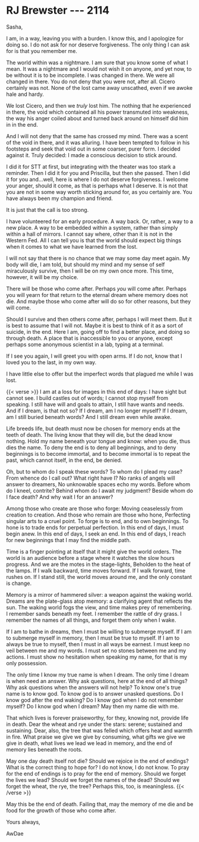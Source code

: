 # RJ Brewster --- 2114

Sasha,

I am, in a way, leaving you with a burden. I know this, and I apologize for doing so. I do not ask for nor deserve forgiveness. The only thing I can ask for is that you remember me.

The world within was a nightmare. I am sure that you know some of what I mean. It was a nightmare and I would not wish it on anyone, and yet now, to be without it is to be incomplete. I was changed in there. We were all changed in there. You do not deny that you were not, after all. Cicero certainly was not. None of the lost came away unscathed, even if we awoke hale and hardy.

We lost Cicero, and then we *truly* lost him. The nothing that he experienced in there, the void which contained all his power transmuted into weakness, the way his anger coiled about and turned back around on himself did him in in the end. 

And I will not deny that the same has crossed my mind. There was a scent of the void in there, and it was alluring. I have been tempted to follow in his footsteps and seek that void out in some coarser, purer form. I decided against it. Truly decided: I made a conscious decision to stick around.

I did it for STT at first, but integrating with the theater was too stark a reminder. Then I did it for you and Priscilla, but then she passed. Then I did it for you and...well, here is where I do not deserve forgiveness. I welcome your anger, should it come, as that is perhaps what I deserve. It is not that you are not in some way worth sticking around for, as you certainly are. You have always been my champion and friend.

It is just that the call is too strong.

I have volunteered for an early procedure. A way back. Or, rather, a way to a new place. A way to be embedded within a system, rather than simply within a hall of mirrors. I cannot say where, other than it is not in the Western Fed. All I can tell you is that the world should expect big things when it comes to what we have learned from the lost.

I will not say that there is no chance that we may some day meet again. My body will die, I am told, but should my mind and my sense of self miraculously survive, then I will be on my own once more. This time, however, it will be my choice.

There will be those who come after. Perhaps *you* will come after. Perhaps you will yearn for that return to the eternal dream where memory does not die. And maybe those who come after will do so for other reasons, but they will come.

Should I survive and then others come after, perhaps I will meet them. But it is best to assume that I will not. Maybe it is best to think of it as a sort of suicide, in the end. Here I am, going off to find a better place, and doing so through death. A place that is inaccessible to you or anyone, except perhaps some anonymous scientist in a lab, typing at a terminal.

If I see you again, I will greet you with open arms. If I do not, know that I loved you to the last, in my own way.

I have little else to offer but the imperfect words that plagued me while I was lost.

{{< verse >}}
I am at a loss for images in this end of days:
I have sight but cannot see.
I build castles out of words;
I cannot stop myself from speaking.
I still have will and goals to attain,
I still have wants and needs.
And if I dream, is that not so?
If I dream, am I no longer myself?
If I dream, am I still buried beneath words?
And I still dream even while awake.

Life breeds life, but death must now be chosen
for memory ends at the teeth of death.
The living know that they will die,
but the dead know nothing.
Hold my name beneath your tongue and know:
when you die, thus dies the name.
To deny the end is to deny all beginnings,
and to deny beginnings is to become immortal,
and to become immortal is to repeat the past,
which cannot itself, in the end, be denied.

Oh, but to whom do I speak these words?
To whom do I plead my case?
From whence do I call out?
What right have I?
No ranks of angels will answer to dreamers,
No unknowable spaces echo my words.
Before whom do I kneel, contrite?
Behind whom do I await my judgment?
Beside whom do I face death?
And why wait I for an answer?

Among those who create are those who forge:
Moving ceaselessly from creation to creation.
And those who remain are those who hone,
Perfecting singular arts to a cruel point.
To forge is to end, and to own beginnings.
To hone is to trade ends for perpetual perfection.
In this end of days, I must begin anew.
In this end of days, I seek an end.
In this end of days, I reach for new beginnings
that I may find the middle path.

Time is a finger pointing at itself
that it might give the world orders.
The world is an audience before a stage
where it watches the slow hours progress.
And we are the motes in the stage-lights,
Beholden to the heat of the lamps.
If I walk backward, time moves forward.
If I walk forward, time rushes on.
If I stand still, the world moves around me,
and the only constant is change.

Memory is a mirror of hammered silver:
a weapon against the waking world.
Dreams are the plate-glass atop memory:
a clarifying agent that reflects the sun.
The waking world fogs the view,
and time makes prey of remembering.
I remember sands beneath my feet.
I remember the rattle of dry grass.
I remember the names of all things,
and forget them only when I wake.

If I am to bathe in dreams,
then I must be willing to submerge myself.
If I am to submerge myself in memory,
then I must be true to myself.
If I am to always be true to myself,
then I must in all ways be earnest.
I must keep no veil between me and my words.
I must set no stones between me and my actions.
I must show no hesitation when speaking my name,
for that is my only possession.

The only time I know my true name is when I dream.
The only time I dream is when need an answer.
Why ask questions, here at the end of all things?
Why ask questions when the answers will not help?
To know one's true name is to know god.
To know god is to answer unasked questions.
Do I know god after the end waking?
Do I know god when I do not remember myself?
Do I know god when I dream?
May then my name die with me.

That which lives is forever praiseworthy,
for they, knowing not, provide life in death.
Dear the wheat and rye under the stars:
serene; sustained and sustaining.
Dear, also, the tree that was felled
which offers heat and warmth in fire.
What praise we give we give by consuming,
what gifts we give we give in death,
what lives we lead we lead in memory,
and the end of memory lies beneath the roots.

May one day death itself not die?
Should we rejoice in the end of endings?
What is the correct thing to hope for?
I do not know, I do not know.
To pray for the end of endings
is to pray for the end of memory.
Should we forget the lives we lead?
Should we forget the names of the dead?
Should we forget the wheat, the rye, the tree?
Perhaps this, too, is meaningless.
{{< /verse >}}

May this be the end of death. Failing that, may the memory of me die and be food for the growth of those who come after.

Yours always,

AwDae
